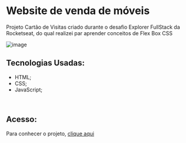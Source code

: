 # Website de venda de móveis

Projeto Cartão de Visitas criado durante o desafio Explorer FullStack da Rocketseat, do qual realizei par aprender conceitos de Flex Box CSS

![image](https://github.com/MaduSales/Furniture-WebSite/assets/166547195/40761f66-14a0-41cc-9cb0-394c58e8f048)




## Tecnologias Usadas:
- HTML;
- CSS;
- JavaScript;
<br>


## Acesso:
Para conhecer o projeto, [clique aqui](https://madusales.github.io/Furniture-WebSite/)

<br>
